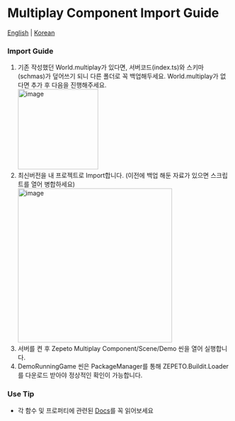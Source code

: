 # Multiplay Component Import Guide

[English](./README.md) | [Korean](./README_KR.md)

### Import Guide
1. 기존 작성했던 World.multiplay가 있다면, 서버코드(index.ts)와 스키마(schmas)가 덮어쓰기 되니 다른 폴더로 꼭 백업해두세요. World.multiplay가 없다면 추가 후 다음을 진행해주세요.   
    <img width="181" alt="image" src="https://user-images.githubusercontent.com/123578202/224648850-8e674667-f1e3-4f68-a73d-96f23139661a.png">
2. 최신버전을 내 프로젝트로 Import합니다. (이전에 백업 해둔 자료가 있으면 스크립트를 열어 병합하세요)
    <img width="348" alt="image" src="https://user-images.githubusercontent.com/123578202/224649365-bafc8112-d9ac-4895-a4d2-d6f6b31004d3.png">
3. 서버를 켠 후 Zepeto Multiplay Component/Scene/Demo 씬을 열어 실행합니다.
4. DemoRunningGame 씬은 PackageManager를 통해 ZEPETO.Buildit.Loader를 다운로드 받아야 정상적인 확인이 가능합니다.

### Use Tip
- 각 함수 및 프로퍼티에 관련된 [Docs](https://github.com/JasperGame/zepeto-world-sync-component/blob/main/README_KR.md)를 꼭 읽어보세요
